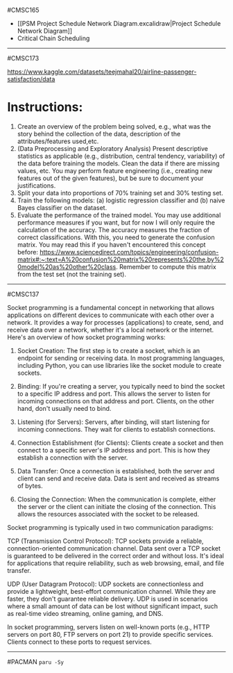 #CMSC165 

- [[PSM Project Schedule Network Diagram.excalidraw|Project Schedule Network Diagram]]
- Critical Chain Scheduling

---

#CMSC173

https://www.kaggle.com/datasets/teejmahal20/airline-passenger-satisfaction/data

# Instructions:
1. Create an overview of the problem being solved, e.g., what was the story behind the collection of the data, description of the attributes/features used,etc.
2. (Data Preprocessing and Exploratory Analysis) Present descriptive statistics as applicable (e.g., distribution, central tendency, variability) of the data before training the models. Clean the data if there are missing values, etc. You may perform feature engineering (i.e., creating new features out of the given features), but be sure to document your justifications. 
3. Split your data into proportions of 70% training set and 30% testing set.
4. Train the following models: (a) logistic regression classifier and (b) naive Bayes classifier on the dataset.
5. Evaluate the performance of the trained model. You may use additional performance measures if you want, but for now I will only require the calculation of the accuracy. The accuracy measures the fraction of correct classifications. With this, you need to generate the confusion matrix. You may read this if you haven't encountered this concept before: https://www.sciencedirect.com/topics/engineering/confusion-matrix#:~:text=A%20confusion%20matrix%20represents%20the,by%20model%20as%20other%20class. Remember to compute this matrix from the test set (not the training set).

---

#CMSC137

Socket programming is a fundamental concept in networking that allows applications on different devices to communicate with each other over a network. It provides a way for processes (applications) to create, send, and receive data over a network, whether it's a local network or the internet. Here's an overview of how socket programming works: 

1. Socket Creation: The first step is to create a socket, which is an endpoint for sending or receiving data. In most programming languages, including Python, you can use libraries like the socket module to create sockets.

2. Binding: If you're creating a server, you typically need to bind the socket to a specific IP address and port. This allows the server to listen for incoming connections on that address and port. Clients, on the other hand, don't usually need to bind.

 3. Listening (for Servers): Servers, after binding, will start listening for incoming connections. They wait for clients to establish connections.

 4. Connection Establishment (for Clients): Clients create a socket and then connect to a specific server's IP address and port. This is how they establish a connection with the server.

 5. Data Transfer: Once a connection is established, both the server and client can send and receive data. Data is sent and received as streams of bytes.

 6. Closing the Connection: When the communication is complete, either the server or the client can initiate the closing of the connection. This allows the resources associated with the socket to be released.

 

Socket programming is typically used in two communication paradigms:

TCP (Transmission Control Protocol): TCP sockets provide a reliable, connection-oriented communication channel. Data sent over a TCP socket is guaranteed to be delivered in the correct order and without loss. It's ideal for applications that require reliability, such as web browsing, email, and file transfer.

UDP (User Datagram Protocol): UDP sockets are connectionless and provide a lightweight, best-effort communication channel. While they are faster, they don't guarantee reliable delivery. UDP is used in scenarios where a small amount of data can be lost without significant impact, such as real-time video streaming, online gaming, and DNS.

In socket programming, servers listen on well-known ports (e.g., HTTP servers on port 80, FTP servers on port 21) to provide specific services. Clients connect to these ports to request services.

---


#PACMAN
`paru -Sy`

